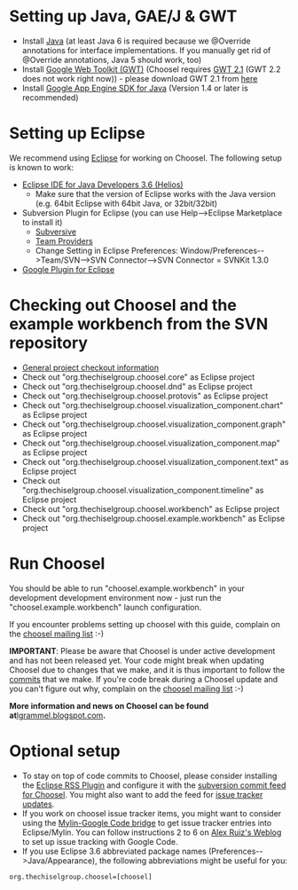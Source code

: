 # Setting up Java, GAE/J & GWT #

  * Install [Java](http://www.java.com/en/download/manual.jsp) (at least Java 6 is required because we @Override annotations for interface implementations. If you manually get rid of @Override annotations, Java 5 should work, too)
  * Install [Google Web Toolkit (GWT)](http://code.google.com/webtoolkit/download.html) (Choosel requires [GWT 2.1](http://code.google.com/webtoolkit/versions.html) (GWT 2.2 does not work right now)) - please download GWT 2.1 from [here](http://code.google.com/webtoolkit/versions.html)
  * Install [Google App Engine SDK for Java](http://code.google.com/appengine/downloads.html) (Version 1.4 or later is recommended)

# Setting up Eclipse #

We recommend using [Eclipse](http://www.eclipse.org) for working on Choosel. The following setup is known to work:

  * [Eclipse IDE for Java Developers 3.6 (Helios)](http://www.eclipse.org/downloads/packages/eclipse-ide-java-developers/heliosr)
    * Make sure that the version of Eclipse works with the Java version (e.g. 64bit Eclipse with 64bit Java, or 32bit/32bit)
  * Subversion Plugin for Eclipse (you can use Help-->Eclipse Marketplace to install it)
    * [Subversive](http://www.eclipse.org/subversive/downloads.php)
    * [Team Providers](http://www.polarion.com/products/svn/subversive/download.php)
    * Change Setting in Eclipse Preferences: Window/Preferences-->Team/SVN-->SVN Connector-->SVN Connector = SVNKit 1.3.0
  * [Google Plugin for Eclipse](http://code.google.com/eclipse/)

# Checking out Choosel and the example workbench from the SVN repository #

  * [General project checkout information](http://code.google.com/p/choosel/source/checkout)
  * Check out "org.thechiselgroup.choosel.core" as Eclipse project
  * Check out "org.thechiselgroup.choosel.dnd" as Eclipse project
  * Check out "org.thechiselgroup.choosel.protovis" as Eclipse project
  * Check out "org.thechiselgroup.choosel.visualization\_component.chart" as Eclipse project
  * Check out "org.thechiselgroup.choosel.visualization\_component.graph" as Eclipse project
  * Check out "org.thechiselgroup.choosel.visualization\_component.map" as Eclipse project
  * Check out "org.thechiselgroup.choosel.visualization\_component.text" as Eclipse project
  * Check out "org.thechiselgroup.choosel.visualization\_component.timeline" as Eclipse project
  * Check out "org.thechiselgroup.choosel.workbench" as Eclipse project
  * Check out "org.thechiselgroup.choosel.example.workbench" as Eclipse project

# Run Choosel #

You should be able to run "choosel.example.workbench" in your development development environment now - just run the "choosel.example.workbench" launch configuration.

If you encounter problems setting up choosel with this guide, complain on the [choosel mailing list](http://groups.google.com/group/choosel) :-)

**IMPORTANT**: Please be aware that Choosel is under active development and has not been released yet. Your code might break when updating Choosel due to changes that we make, and it is thus important to follow the [commits](http://code.google.com/p/choosel/updates/list) that we make. If you're code break during a Choosel update and you can't figure out why, complain on the [choosel mailing list](http://groups.google.com/group/choosel) :-)

**More information and news on Choosel can be found at**<a href='http://lgrammel.blogspot.com/search/label/choosel'>lgrammel.blogspot.com</a>**.**

# Optional setup #

  * To stay on top of code commits to Choosel, please consider installing the [Eclipse RSS Plugin](http://www.junginger.biz/eclipse/rss-view.html) and configure it with the [subversion commit feed for Choosel](http://code.google.com/feeds/p/choosel/svnchanges/basic). You might also want to add the feed for [issue tracker updates](http://code.google.com/feeds/p/choosel/issueupdates/basic).
  * If you work on choosel issue tracker items, you might want to consider using the [Mylin-Google Code bridge](http://code.google.com/p/googlecode-mylyn-connector/) to get issue tracker entries into Eclipse/Mylin.  You can follow instructions 2 to 6 on [Alex Ruiz's Weblog](http://www.jroller.com/alexRuiz/entry/using_mylyn_with_google_code/) to set up issue tracking with Google Code.
  * If you use Eclipse 3.6 abbreviated package names (Preferences-->Java/Appearance), the following abbreviations might be useful for you:
```
org.thechiselgroup.choosel=[choosel]
```